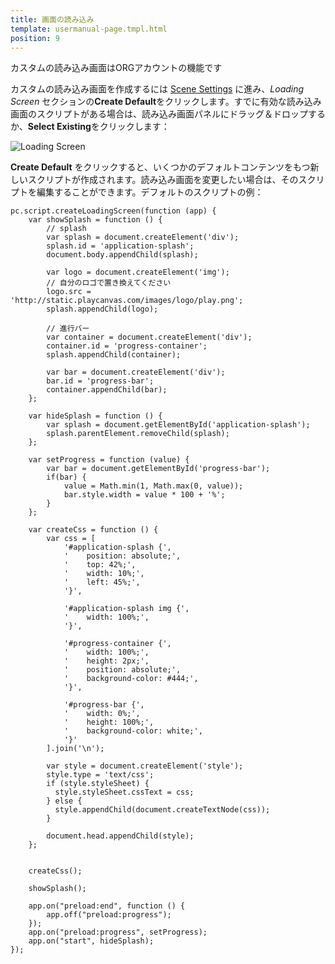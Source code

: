 ```yaml
---
title: 画面の読み込み
template: usermanual-page.tmpl.html
position: 9
---
```


<div class="alert alert-info">カスタムの読み込み画面はORGアカウントの機能です</div>

カスタムの読み込み画面を作成するには [Scene Settings][1] に進み、*Loading Screen* セクションの**Create Default**をクリックします。すでに有効な読み込み画面のスクリプトがある場合は、読み込み画面パネルにドラッグ＆ドロップするか、**Select Existing**をクリックします：

<img alt="Loading Screen" src="/images/user-manual/loading_screen.png" />

**Create Default** をクリックすると、いくつかのデフォルトコンテンツをもつ新しいスクリプトが作成されます。読み込み画面を変更したい場合は、そのスクリプトを編集することができます。デフォルトのスクリプトの例：

```
pc.script.createLoadingScreen(function (app) {
    var showSplash = function () {
        // splash
        var splash = document.createElement('div');
        splash.id = 'application-splash';
        document.body.appendChild(splash);

        var logo = document.createElement('img');
        // 自分のロゴで置き換えてください
        logo.src = 'http://static.playcanvas.com/images/logo/play.png';
        splash.appendChild(logo);

        // 進行バー
        var container = document.createElement('div');
        container.id = 'progress-container';
        splash.appendChild(container);

        var bar = document.createElement('div');
        bar.id = 'progress-bar';
        container.appendChild(bar);
    };

    var hideSplash = function () {
        var splash = document.getElementById('application-splash');
        splash.parentElement.removeChild(splash);
    };

    var setProgress = function (value) {
        var bar = document.getElementById('progress-bar');
        if(bar) {
            value = Math.min(1, Math.max(0, value));
            bar.style.width = value * 100 + '%';
        }
    };

    var createCss = function () {
        var css = [
            '#application-splash {',
            '    position: absolute;',
            '    top: 42%;',
            '    width: 10%;',
            '    left: 45%;',
            '}',

            '#application-splash img {',
            '    width: 100%;',
            '}',

            '#progress-container {',
            '    width: 100%;',
            '    height: 2px;',
            '    position: absolute;',
            '    background-color: #444;',
            '}',

            '#progress-bar {',
            '    width: 0%;',
            '    height: 100%;',
            '    background-color: white;',
            '}'
        ].join('\n');

        var style = document.createElement('style');
        style.type = 'text/css';
        if (style.styleSheet) {
          style.styleSheet.cssText = css;
        } else {
          style.appendChild(document.createTextNode(css));
        }

        document.head.appendChild(style);
    };


    createCss();

    showSplash();

    app.on("preload:end", function () {
        app.off("preload:progress");
    });
    app.on("preload:progress", setProgress);
    app.on("start", hideSplash);
});

```

[1]: /user-manual/designer/settings

